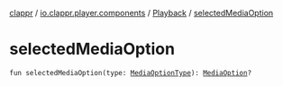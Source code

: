 [clappr](../../index.md) / [io.clappr.player.components](../index.md) / [Playback](index.md) / [selectedMediaOption](./selected-media-option.md)

# selectedMediaOption

`fun selectedMediaOption(type: `[`MediaOptionType`](../-media-option-type/index.md)`): `[`MediaOption`](../-media-option/index.md)`?`